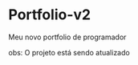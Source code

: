 # Portfolio-v2
 Meu novo portfolio de programador

obs: O projeto está sendo atualizado 
<!-- 
        Tive algumas inspiração na construção desse portfolio, me inspirei em dois projetos que vi, um foi no youtube e outro no github.
 -->